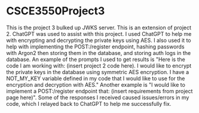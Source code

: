 # CSCE3550Project3
This is the project 3 bulked up JWKS server. This is an extension of project 2. ChatGPT was used to assist with this project. I used ChatGPT to help me with encrypting and decrypting the private keys using AES. I also used it to help with implementing the POST:/register endpoint, hashing passwords with Argon2 then storing them in the database, and storing auth logs in the database. An example of the prompts I used to get results is "Here is the code I am working with: (insert project 2 code here). I would like to encrypt the private keys in the database using symmetric AES encryption. I have a NOT_MY_KEY variable defined in my code that I would like to use for the encryption and decryption with AES." Another example is "I would like to implement a POST:/register endpoint that: (insert requirements from project page here)". Some of the responses I received caused issues/errors in my code, which I relayed back to ChatGPT to help me successfully fix.
